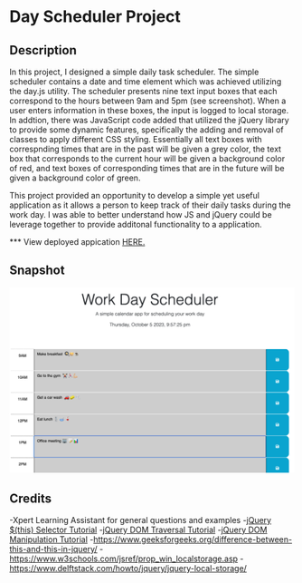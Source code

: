 # Day Scheduler Project

## Description

In this project, I designed a simple daily task scheduler. The simple scheduler contains a date and time element which was achieved utilizing the day.js utility. The scheduler presents nine text input boxes that each correspond to the hours between 9am and 5pm (see screenshot). When a user enters information in these boxes, the input is logged to local storage. In addtion, there was JavaScript code added that utilized the jQuery library to provide some dynamic features, specifically the adding and removal of classes to apply different CSS styling. Essentially all text boxes with correspnding times that are in the past will be given a grey color, the text box that corresponds to the current hour will be given a background color of red, and text boxes of corresponding times that are in the future will be given a background color of green.

This project provided an opportunity to develop a simple yet useful application as it allows a person to keep track of their daily tasks during the work day. I was able to better understand how JS and jQuery could be leverage together to provide additonal functionality to a application.

*** View deployed appication [HERE.](https://aaront080.github.io/Day-scheduler-project/) 

## Snapshot

<img src="Day-scheduler.png" width="700px">

## Credits

-Xpert Learning Assistant for general questions and examples
-[jQuery $(this) Selector Tutorial](https://youtu.be/TBVpCKNuPtw?si=egXY8IGIEjmEW45a)
-[jQuery DOM Traversal Tutorial](https://youtu.be/Gq3Aez8sVpM?si=PwxxYNQ6r_lB_rE3)
-[jQuery DOM Manipulation Tutorial](https://youtu.be/nRn2BC0cPfs?si=hIFvc399OwsmrU2g)
-https://www.geeksforgeeks.org/difference-between-this-and-this-in-jquery/
-https://www.w3schools.com/jsref/prop_win_localstorage.asp
-https://www.delftstack.com/howto/jquery/jquery-local-storage/
